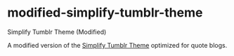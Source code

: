 # modified-simplify-tumblr-theme
Simplify Tumblr Theme (Modified)

A modified version of the [Simplify Tumblr Theme](https://www.tumblr.com/theme/38176) optimized for quote blogs.
